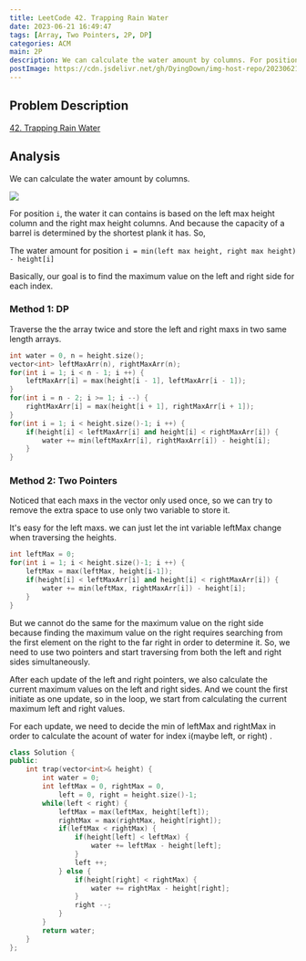 ```yaml
---
title: LeetCode 42. Trapping Rain Water
date: 2023-06-21 16:49:47
tags: [Array, Two Pointers, 2P, DP]
categories: ACM
main: 2P
description: We can calculate the water amount by columns. For position i, the water it can contains is based on the left max height column and the right max height columns. 
postImage: https://cdn.jsdelivr.net/gh/DyingDown/img-host-repo/202306212037039.jpg
---
```


## Problem Description

[42. Trapping Rain Water](https://leetcode.com/problems/trapping-rain-water/description/?envType=study-plan-v2&envId=top-interview-150)

## Analysis

We can calculate the water amount by columns. 

![](https://cdn.jsdelivr.net/gh/DyingDown/img-host-repo/202306211951265.png)

For position `i`, the water it can contains is based on the left max height column and the right max height columns.  And because the capacity of a barrel is determined by the shortest plank it has. So,

The water amount for position `i = min(left max height, right max height) - height[i]`

Basically, our goal is to find the maximum value on the left and right side for each index.

### Method 1: DP

Traverse the the array twice and store the left and right maxs in two same length arrays.

```c++
int water = 0, n = height.size();
vector<int> leftMaxArr(n), rightMaxArr(n);
for(int i = 1; i < n - 1; i ++) {
    leftMaxArr[i] = max(height[i - 1], leftMaxArr[i - 1]);
}
for(int i = n - 2; i >= 1; i --) {
    rightMaxArr[i] = max(height[i + 1], rightMaxArr[i + 1]);
}
for(int i = 1; i < height.size()-1; i ++) {
    if(height[i] < leftMaxArr[i] and height[i] < rightMaxArr[i]) {
        water += min(leftMaxArr[i], rightMaxArr[i]) - height[i];
    }
}
```

### Method 2: Two Pointers

Noticed that each maxs in the vector only used once, so we can try to remove the extra space to use only two variable to store it.

It's easy for the left maxs. we can just let the int variable leftMax change when traversing the heights.

```c++
int leftMax = 0;
for(int i = 1; i < height.size()-1; i ++) {
    leftMax = max(leftMax, height[i-1]);
    if(height[i] < leftMaxArr[i] and height[i] < rightMaxArr[i]) {
        water += min(leftMax, rightMaxArr[i]) - height[i];
    }
}
```

But we cannot do the same for the maximum value on the right side because finding the maximum value on the right requires searching from the first element on the right to the far right in order to determine it. So, we need to use two pointers and start traversing from both the left and right sides simultaneously.

After each update of the left and right pointers, we also calculate the current maximum values on the left and right sides. And we count the first initiate as one update, so in the loop, we start from calculating the current maximum left and right values.

For each update, we need to decide the min of leftMax and rightMax in order to calculate the acount of water for index i(maybe left, or right) .

```c++
class Solution {
public:
    int trap(vector<int>& height) {
        int water = 0;
        int leftMax = 0, rightMax = 0,
            left = 0, right = height.size()-1;
        while(left < right) {
            leftMax = max(leftMax, height[left]);
            rightMax = max(rightMax, height[right]);
            if(leftMax < rightMax) {
                if(height[left] < leftMax) {
                    water += leftMax - height[left];
                }
                left ++;
            } else {
                if(height[right] < rightMax) {
                    water += rightMax - height[right];
                }
                right --;
            }
        }
        return water;
    }
};
```

